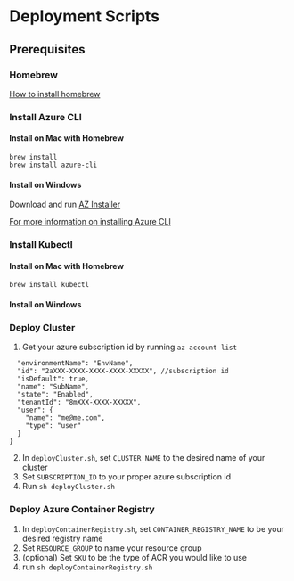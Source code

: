 # Deployment Scripts

## Prerequisites

### Homebrew
[How to install homebrew](https://brew.sh/)

### Install Azure CLI

#### Install on Mac with Homebrew

```
brew install
brew install azure-cli
```

#### Install on Windows

Download and run [AZ Installer](https://aka.ms/InstallAzureCliWindows)

[For more information on installing Azure CLI](https://docs.microsoft.com/en-us/cli/azure/install-azure-cli?view=azure-cli-latest)

### Install Kubectl

#### Install on Mac with Homebrew
```
brew install kubectl
```

#### Install on Windows

### Deploy Cluster
1. Get your azure subscription id by running ```az account list```
```
  "environmentName": "EnvName",
  "id": "2aXXX-XXXX-XXXX-XXXX-XXXXX", //subscription id
  "isDefault": true,
  "name": "SubName",
  "state": "Enabled",
  "tenantId": "8mXXX-XXXX-XXXXX",
  "user": {
    "name": "me@me.com",
    "type": "user"
  }
}
```
2. In ```deployCluster.sh```, set ```CLUSTER_NAME``` to the desired name of your cluster
3. Set ```SUBSCRIPTION_ID``` to your proper azure subscription id 
4. Run ```sh deployCluster.sh```

### Deploy Azure Container Registry
1. In ```deployContainerRegistry.sh```, set ```CONTAINER_REGISTRY_NAME``` to be your desired registry name
2. Set ```RESOURCE_GROUP``` to name your resource group
3. (optional) Set ```SKU``` to be the type of ACR you would like to use
4. run ```sh deployContainerRegistry.sh```

